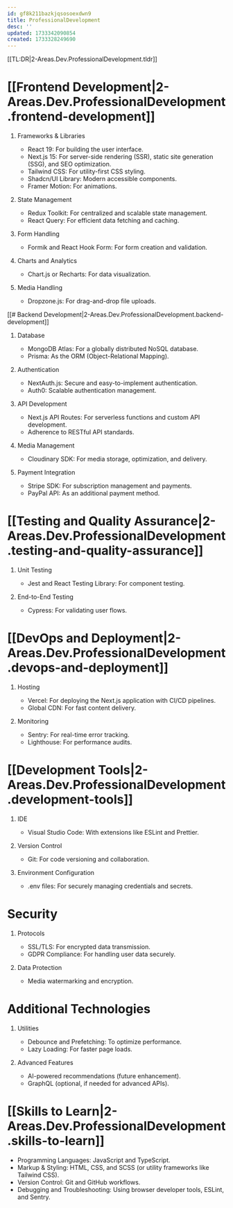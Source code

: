 ```yaml
---
id: gf8k211bazkjqsosoexdwn9
title: ProfessionalDevelopment
desc: ''
updated: 1733342090854
created: 1733328249690
---
```


[[TL:DR|2-Areas.Dev.ProfessionalDevelopment.tldr]]

# [[Frontend Development|2-Areas.Dev.ProfessionalDevelopment.frontend-development]]

1. Frameworks & Libraries
   - React 19: For building the user interface.
   - Next.js 15: For server-side rendering (SSR), static site generation (SSG), and SEO optimization.
   - Tailwind CSS: For utility-first CSS styling.
   - Shadcn/UI Library: Modern accessible components.
   - Framer Motion: For animations.

2. State Management
   - Redux Toolkit: For centralized and scalable state management.
   - React Query: For efficient data fetching and caching.

3. Form Handling
   - Formik and React Hook Form: For form creation and validation.

4. Charts and Analytics
   - Chart.js or Recharts: For data visualization.

5. Media Handling
   - Dropzone.js: For drag-and-drop file uploads.

[[# Backend Development|2-Areas.Dev.ProfessionalDevelopment.backend-development]]

1. Database
   - MongoDB Atlas: For a globally distributed NoSQL database.
   - Prisma: As the ORM (Object-Relational Mapping).

2. Authentication
   - NextAuth.js: Secure and easy-to-implement authentication.
   - Auth0: Scalable authentication management.

3. API Development
   - Next.js API Routes: For serverless functions and custom API development.
   - Adherence to RESTful API standards.

4. Media Management
   - Cloudinary SDK: For media storage, optimization, and delivery.

5. Payment Integration
   - Stripe SDK: For subscription management and payments.
   - PayPal API: As an additional payment method.

# [[Testing and Quality Assurance|2-Areas.Dev.ProfessionalDevelopment.testing-and-quality-assurance]]

1. Unit Testing
   - Jest and React Testing Library: For component testing.

2. End-to-End Testing
   - Cypress: For validating user flows.

# [[DevOps and Deployment|2-Areas.Dev.ProfessionalDevelopment.devops-and-deployment]]

1. Hosting
   - Vercel: For deploying the Next.js application with CI/CD pipelines.
   - Global CDN: For fast content delivery.

2. Monitoring
   - Sentry: For real-time error tracking.
   - Lighthouse: For performance audits.

# [[Development Tools|2-Areas.Dev.ProfessionalDevelopment.development-tools]]

1. IDE
   - Visual Studio Code: With extensions like ESLint and Prettier.

2. Version Control
   - Git: For code versioning and collaboration.

3. Environment Configuration
   - .env files: For securely managing credentials and secrets.

# Security

1. Protocols
   - SSL/TLS: For encrypted data transmission.
   - GDPR Compliance: For handling user data securely.

2. Data Protection
   - Media watermarking and encryption.

# Additional Technologies

1. Utilities
   - Debounce and Prefetching: To optimize performance.
   - Lazy Loading: For faster page loads.

2. Advanced Features
   - AI-powered recommendations (future enhancement).
   - GraphQL (optional, if needed for advanced APIs).

# [[Skills to Learn|2-Areas.Dev.ProfessionalDevelopment.skills-to-learn]]

- Programming Languages: JavaScript and TypeScript.
- Markup & Styling: HTML, CSS, and SCSS (or utility frameworks like Tailwind CSS).
- Version Control: Git and GitHub workflows.
- Debugging and Troubleshooting: Using browser developer tools, ESLint, and Sentry.
